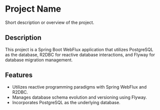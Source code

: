 # Project Name

Short description or overview of the project.

## Description

This project is a Spring Boot WebFlux application that utilizes PostgreSQL as the database, R2DBC for reactive database interactions, and Flyway for database migration management.

## Features

- Utilizes reactive programming paradigms with Spring WebFlux and R2DBC.
- Manages database schema evolution and versioning using Flyway.
- Incorporates PostgreSQL as the underlying database.


